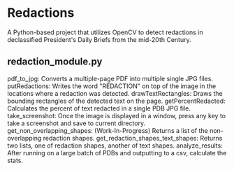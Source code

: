 # Redactions 

A Python-based project that utilizes OpenCV to detect redactions in declassified President's Daily Briefs from the mid-20th Century.

## redaction_module.py 

pdf_to_jpg: Converts a multiple-page PDF into multiple single JPG files. 
putRedactions: Writes the word "REDACTION" on top of the image in the locations where a redaction was detected.
drawTextRectangles: Draws the bounding rectangles of the detected text on the page.
getPercentRedacted: Calculates the percent of text redacted in a single PDB JPG file.
take_screenshot: Once the image is displayed in a window, press any key to take a screenshot and save to current directory.
get_non_overlapping_shapes: (Work-In-Progress) Returns a list of the non-overlapping redaction shapes.
get_redaction_shapes_text_shapes: Returns two lists, one of redaction shapes, another of text shapes. 
analyze_results: After running on a large batch of PDBs and outputting to a csv, calculate the stats. 

